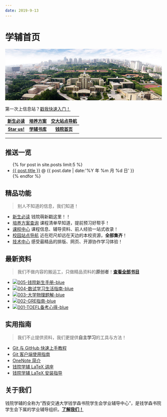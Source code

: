 ```yaml
---
date: 2019-9-13
---
```


# 学辅首页
![本图片来自于西安交通大学官方网站，版权归其所有。](assets/images/frontpage.jpg)

<center-banner>第一次上信息站？<a href="/welcome">戳我快速入门！</a></center-banner>

<i class="fas fa-star"></i> [**新生必读**](/intro/life-in-xjtu)|<i class="fas fa-file"></i> [**培养方案**](/program/)|<i class="fas fa-map"></i> [**交大站点导航**](/navigator)
:-:|:-:|:-:
<i class="fab fa-github"></i> [**Star us!**](https://github.com/qyxf/)|<i class="fas fa-book"></i> [**学辅书库**](/BookHub)|<i class="fas fa-university"></i> [**钱院首页**](http://bjb.xjtu.edu.cn/)

---

## 推送一览

<ul>
  {% for post in site.posts limit:5 %}
    <li>
      <a href="{{ post.url }}">{{ post.title }}</a> @ {{ post.date | date:'%Y 年 %m 月 %d 日' }}
    </li>
  {% endfor %}
</ul>

## <i class="fas fa-medal"></i> 精品功能
> 别人不知道的信息，我们知道！

- <span class='mono'><i class="fas fa-star"></i></span> [新生必读](/intro/life-in-xjtu) 钱院萌新戳这里！！
- <span class='mono'><i class="fas fa-file"></i></span> [培养方案查询](/program/) 课程清单早知道，提前预习好帮手！
- <span class='mono'><i class="fas fa-book-reader"></i></span> [课程中心](/course/) 课程信息、辅导资料、前人经验一站式收录！
- <span class='mono'><i class="fas fa-map"></i></span> [校园站点导航](/navigator) 近在咫尺却远在天边的本校资源，**全部集齐**！
- <span class='mono'><i class="fas fa-laptop-code"></i></span> [技术中心](/technique/) 感受最精品的排版、网页、开源协作学习体验！


## <i class="fas fa-book"></i> 最新资料
> 我们不做内容的搬运工，只做精品资料的**原创者**！[**查看全部书目**](/BookHub)

- [![005-钱院新生手册-blue](shield)](/BookHub/005.freshman-manual)
- [![004-数试学习生活指南-blue](shield)](/BookHub/004.guidance-for-study)
- [![003-大学物理题解-blue](shield)](/BookHub/003.key-to-university-physics)
- [![002-GRE指南-blue](shield)](/BookHub/002.gre-guide)
- [![001-TOEFL备考心得-blue](shield)](/BookHub/001.toefl-tips)

## <i class="fas fa-compass"></i> 实用指南
> 我们不止提供资料，我们更提供**自主学习**的工具与方法！

- <i class="fas fa-file-alt"></i> [Git 与 GitHub 快速上手教程](/tutorials/git-github) 
- <i class="fas fa-file-alt"></i> [Git 客户端使用指南](/tutorials/git-client)
- <i class="fas fa-file-alt"></i> [OneNote 简介](/tutorials/onenote)
- <i class="fas fa-file-alt"></i> [钱院学辅 LaTeX 讲座](https://github.com/qyxf/lec-on-LaTeX) 
- <i class="fas fa-file-alt"></i> [钱院学辅 LaTeX 安装指导](/tutorials/latex-download)

## <i class="fas fa-address-card"></i> 关于我们

钱院学辅的全称为“西安交通大学钱学森书院学生会学业辅导中心”，是钱学森书院学生会下属的学业辅导组织。[**了解我们！**](/about)

